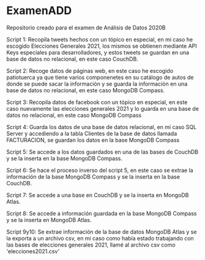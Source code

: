 # ExamenADD
Repositorio creado para el examen de Análisis de Datos 2020B

Script 1: Recopila tweets hechos con un tópico en especial, en mi caso he escogido Elecciones Generales 2021, los mismos se obtienen mediante API Keys especiales para desarrolladores, y estos tweets se guardan en una base de datos no relacional, en este caso CouchDB.

Script 2: Recoge datos de páginas web, en este caso he escogido patiotuerca ya que tiene varios componenetes en su catálogo de autos de donde se puede sacar la información y se guarda la información en una base de datos no relacional, en este caso MongoDB Compass.

Script 3: Recopila datos de facebook con un tópico en especial, en este caso nuevamente las elecciones generales 2021 y lo guarda en una base de datos no relacional, en este caso MongoDB Compass

Script 4: Guarda los datos de una base de datos relacional, en mi caso SQL Server y accediendo a la tabla Clientes de la base de datos llamada FACTURACION, se guardan los datos en la base MongoDB Compass

Script 5: Se accede a los datos guardados en una de las bases de CouchDB y se la inserta en la base MongoDB Compass.

Script 6: Se hace el proceso inverso del script 5, en este caso se extrae la información de la base MongoDB Compass y se la inserta en la base CouchDB.

Script 7: Se accede a una base en CouchDB y se la inserta en MongoDB Atlas.

Script 8: Se accede a información guardada en la base MongoDB Compass y se la inserta en MongoDB Atlas.

Script 9y10: Se extrae información de la base de datos MongoDB Atlas y se la exporta a un archivo csv, en mi caso como había estado trabajando con las bases de elecciones generales 2021, llamé al archivo csv como 'elecciones2021.csv'
